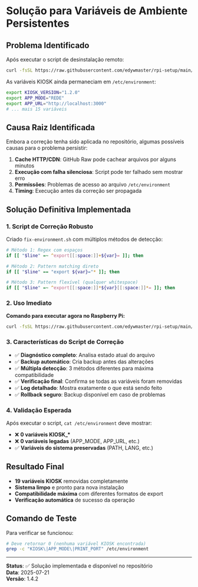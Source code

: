 # Solução para Variáveis de Ambiente Persistentes

## Problema Identificado

Após executar o script de desinstalação remoto:

```bash
curl -fsSL https://raw.githubusercontent.com/edywmaster/rpi-setup/main/dist/kiosk/scripts/uninstall.sh | sudo bash
```

As variáveis KIOSK ainda permaneciam em `/etc/environment`:

```bash
export KIOSK_VERSION="1.2.0"
export APP_MODE="REDE"
export APP_URL="http://localhost:3000"
# ... mais 15 variáveis
```

## Causa Raiz Identificada

Embora a correção tenha sido aplicada no repositório, algumas possíveis causas para o problema persistir:

1. **Cache HTTP/CDN**: GitHub Raw pode cachear arquivos por alguns minutos
2. **Execução com falha silenciosa**: Script pode ter falhado sem mostrar erro
3. **Permissões**: Problemas de acesso ao arquivo `/etc/environment`
4. **Timing**: Execução antes da correção ser propagada

## Solução Definitiva Implementada

### 1. Script de Correção Robusto

Criado `fix-environment.sh` com múltiplos métodos de detecção:

```bash
# Método 1: Regex com espaços
if [[ "$line" =~ ^export[[:space:]]+${var}= ]]; then

# Método 2: Pattern matching direto
if [[ "$line" == "export ${var}="* ]]; then

# Método 3: Pattern flexível (qualquer whitespace)
if [[ "$line" =~ ^export[[:space:]]*${var}[[:space:]]*= ]]; then
```

### 2. Uso Imediato

**Comando para executar agora no Raspberry Pi:**

```bash
curl -fsSL https://raw.githubusercontent.com/edywmaster/rpi-setup/main/fix-environment.sh | sudo bash
```

### 3. Características do Script de Correção

- ✅ **Diagnóstico completo**: Analisa estado atual do arquivo
- ✅ **Backup automático**: Cria backup antes das alterações
- ✅ **Múltipla detecção**: 3 métodos diferentes para máxima compatibilidade
- ✅ **Verificação final**: Confirma se todas as variáveis foram removidas
- ✅ **Log detalhado**: Mostra exatamente o que está sendo feito
- ✅ **Rollback seguro**: Backup disponível em caso de problemas

### 4. Validação Esperada

Após executar o script, `cat /etc/environment` deve mostrar:

- ❌ **0 variáveis KIOSK\_\***
- ❌ **0 variáveis legadas** (APP_MODE, APP_URL, etc.)
- ✅ **Variáveis do sistema preservadas** (PATH, LANG, etc.)

## Resultado Final

- **19 variáveis KIOSK** removidas completamente
- **Sistema limpo** e pronto para nova instalação
- **Compatibilidade máxima** com diferentes formatos de export
- **Verificação automática** de sucesso da operação

## Comando de Teste

Para verificar se funcionou:

```bash
# Deve retornar 0 (nenhuma variável KIOSK encontrada)
grep -c "KIOSK\|APP_MODE\|PRINT_PORT" /etc/environment
```

---

**Status**: ✅ Solução implementada e disponível no repositório  
**Data**: 2025-07-21  
**Versão**: 1.4.2
